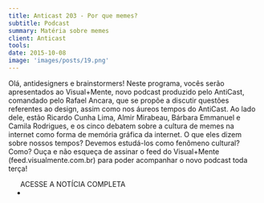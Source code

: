 ```yaml
---
title: Anticast 203 ‐ Por que memes?
subtitle: Podcast
summary: Matéria sobre memes
client: Anticast
tools: 
date: 2015-10-08
image: 'images/posts/19.png'
---
```


Olá, antidesigners e brainstormers! Neste programa, vocês serão apresentados ao Visual+Mente, novo podcast produzido pelo AntiCast, comandado pelo Rafael Ancara, que se propõe a discutir questões referentes ao design, assim como nos áureos tempos do AntiCast. Ao lado dele, estão Ricardo Cunha Lima, Almir Mirabeau, Bárbara Emmanuel e Camila Rodrigues, e os cinco debatem sobre a cultura de memes na internet como forma de memória gráfica da internet. O que eles dizem sobre nossos tempos? Devemos estudá-los como fenômeno cultural? Como? Ouça e não esqueça de assinar o feed do Visual+Mente (feed.visualmente.com.br) para poder acompanhar o novo podcast toda terça!

<div class="post__share"><ul class="share__list list-reset">ACESSE A NOTÍCIA COMPLETA<li class="share__item" style="margin-left: 10px"><a class="share__link share__facebook" style="background: #fa5657" href="https://www.b9.com.br/61122/anticast-203-por-que-memes/" title="Link" rel="nofollow"><i class="fa-solid fa-link"></i></a></li></ul></div>
<!-- <div class="gallery-box"><div class="gallery"><img src="/clipping/images/example-1.jpg" loading="lazy" alt="Project"><img src="/clipping/images/example-2.jpg" loading="lazy" alt="Project"></div><em>Gallery / <a href="https://www.freepik.com/" target="_blank">Freepic</a></em></div> -->